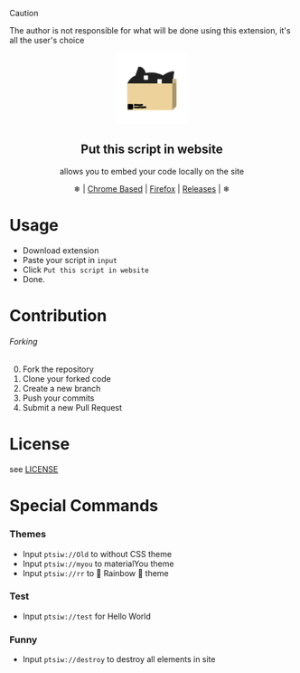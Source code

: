 [comment]: <> (What u doing here?)

> [!CAUTION]
> The author is not responsible for what will be done using this extension, it's all the user's choice

<div align="center">
  <picture>
    <img src="https://github.com/SynthouS/ptsiw/raw/main/res/ptsiw.png" width="25%">
  </picture>
  <h2>Put this script in website</h2>
  
  allows you to embed your code locally on the site
  
❄ | [Chrome Based](https://chromewebstore.google.com/) | [Firefox](https://addons.mozilla.org/en-US/firefox/) | [Releases](https://github.com/SynthouS/ptsiw/releases) | ❄
</div>

# Usage

- Download extension
- Paste your script in `input`
- Click `Put this script in website`
- Done.

# Contribution
<h6>Forking</h6>

0. Fork the repository
1. Clone your forked code 
2. Create a new branch
3. Push your commits
4. Submit a new Pull Request

# License
see [LICENSE](LICENSE)

# Special Commands
<h3>Themes</h3>

- Input `ptsiw://Old` to without CSS theme
- Input `ptsiw://myou` to materialYou theme
- Input `ptsiw://rr` to 🌈 Rainbow 🌈 theme
<h3>Test</h3>

- Input `ptsiw://test` for Hello World

<h3>Funny</h3>

- Input `ptsiw://destroy` to destroy all elements in site
